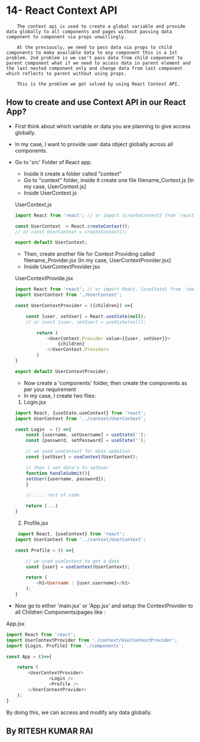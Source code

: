 # 14- React Context API 

        The context api is used to create a global variable and provide data globally to all components and pages without passing data component to component via props unwillingly.

        At the previously, we need to pass data via props to child components to make available data to any component this is a 1st problem. 2nd problem is we can't pass data from child component to parent component what if we need to access data in parent element and the last nested component only and change data from last component which reflects to parent without using props.

        This is the problem we get solved by using React Context API.



## How to create and use Context API in our React App?

- First think about which variable or data you are planning to give access globally.

- In my case, I want to provide user data object globally across all components.

- Go to 'src' Folder of React app. 
    
    - Inside it create a folder called "context"
    - Go to "context" folder, inside it create one file filename_Context.js [In my case, UserContext.js]
    - Inside UserContext.js

    UserContext.js

    ```javascript
    import React from 'react'; // or import {createContext} from 'react'

    const UserContext  = React.createContext();
    // or const UserContext = createContext();

    export default UserContext;
    ``` 
    - Then, create another file for Context Providing called filename_Provider.jsx [In my case, UserContextProvider.jsx]
    - Inside UserContextProvider.jsx

    UserContextProvide.jsx

    ```javascript
    import React from 'react'; // or import React, {useState} from 'react';
    import UserContext from './UserContext';

    const UserContextProvider = ({children}) =>{

        const [user, setUser] = React.useState(null);
        // or const [user, setUser] = useState(null);

            return (
                <UserContext.Provider value={{user, setUser}}>
                    {children}
                </UserContext.Provider>
            )
    }

    export default UserContextProvider;
    ```

    - Now create a 'components' folder, then create the components as per your requirement
    - In my case, I create two files:

    1. Login.jsx
    ```javascript
    import React, {useState,useContext} from 'react';
    import UserContext from '../context/UserContext';

    const Login  = () =>{
        const [username, setUsername] = useState('');
        const [password, setPassword] = useState('');

        // we used useContext for data updation
        const {setUser} = useContext(UserContext);

        // then i set data's to setUser
        function handleSubmit(){
        setUser({username, password});
        }

        //..... rest of code

        return (...)
    }
    ```

    2. Profile.jsx
    ```javascript
     import React, {useContext} from 'react';
    import UserContext from '../context/UserContext';

    const Profile = () =>{

        // we used useContext to get a data
        const {user} = useContext(UserContext);

        return (
            <h1>Username : {user,username}</h1>
        );
    }
    ```

- Now go to either 'main.jsx' or 'App.jsx' and setup the ContextProvider to all Children Components/pages like :

App.jsx
```javascript
import React from 'react';
import UserContextProvider from './context/UserContextProvider';
import {Login, Profile} from './components';

const App = ()=>{

    return (
        <UserContextProvider>
                <Login />
                <Profile />
        </UserContextProvider>
    );
}
```

By doing this, we can access and modify any data globally.


## By RITESH KUMAR RAI